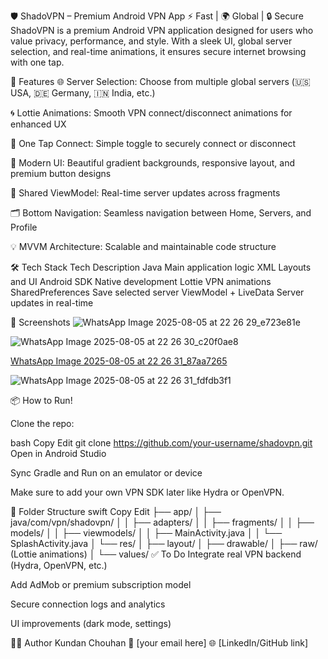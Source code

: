 🛡️ ShadoVPN – Premium Android VPN App
⚡ Fast | 🌍 Global | 🔒 Secure
ShadoVPN is a premium Android VPN application designed for users who value privacy, performance, and style. With a sleek UI,
global server selection, and real-time animations, it ensures secure internet browsing with one tap.

🚀 Features
🌐 Server Selection: Choose from multiple global servers (🇺🇸 USA, 🇩🇪 Germany, 🇮🇳 India, etc.)

🌀 Lottie Animations: Smooth VPN connect/disconnect animations for enhanced UX

🔘 One Tap Connect: Simple toggle to securely connect or disconnect

📱 Modern UI: Beautiful gradient backgrounds, responsive layout, and premium button designs

🔄 Shared ViewModel: Real-time server updates across fragments

🗂️ Bottom Navigation: Seamless navigation between Home, Servers, and Profile

💡 MVVM Architecture: Scalable and maintainable code structure

🛠️ Tech Stack
Tech	Description
Java	Main application logic
XML	Layouts and UI
Android SDK	Native development
Lottie	VPN animations
SharedPreferences	Save selected server
ViewModel + LiveData	Server updates in real-time

📸 Screenshots
![WhatsApp Image 2025-08-05 at 22 26 29_e723e81e](https://github.com/user-attachments/assets/9b7068f3-e102-402c-be76-86f822b7e92f)

![WhatsApp Image 2025-08-05 at 22 26 30_c20f0ae8](https://github.com/user-attachments/assets/876d544b-b9c5-4207-a87c-3976d0b0da93)

[WhatsApp Image 2025-08-05 at 22 26 31_87aa7265](https://github.com/user-attachments/assets/04820be1-2ce9-4175-b704-34ff81c1e643)

![WhatsApp Image 2025-08-05 at 22 26 31_fdfdb3f1](https://github.com/user-attachments/assets/76843cfa-aa94-4f4e-93a6-44c3d29fb9c4)

📦 How to Run!

Clone the repo:

bash
Copy
Edit
git clone https://github.com/your-username/shadovpn.git
Open in Android Studio

Sync Gradle and Run on an emulator or device

Make sure to add your own VPN SDK later like Hydra or OpenVPN.

📁 Folder Structure
swift
Copy
Edit
├── app/
│   ├── java/com/vpn/shadovpn/
│   │   ├── adapters/
│   │   ├── fragments/
│   │   ├── models/
│   │   ├── viewmodels/
│   │   ├── MainActivity.java
│   │   └── SplashActivity.java
│   └── res/
│       ├── layout/
│       ├── drawable/
│       ├── raw/ (Lottie animations)
│       └── values/
✅ To Do
 Integrate real VPN backend (Hydra, OpenVPN, etc.)

 Add AdMob or premium subscription model

 Secure connection logs and analytics

 UI improvements (dark mode, settings)

👨‍💻 Author
Kundan Chouhan
📧 [your email here]
🌐 [LinkedIn/GitHub link]
